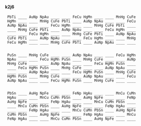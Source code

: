 #### k2j6 

     PbTi ____ AuNp NpAu ____ ____ FeCu HgMn ____ ____ MnHg CuFe 
     HgMn ____ ____ MnHg CuFe PbTi ____ AuNp NpAu ____ ____ FeCu 
     AuNp NpAu ____ ____ FeCu HgMn ____ ____ MnHg CuFe PbTi ____ 
     ____ MnHg CuFe PbTi ____ AuNp NpAu ____ ____ FeCu HgMn ____ 
     ____ ____ FeCu HgMn ____ ____ MnHg CuFe PbTi ____ AuNp NpAu 
     CuFe PbTi ____ AuNp NpAu ____ ____ FeCu HgMn ____ ____ MnHg 
     FeCu HgMn ____ ____ MnHg CuFe PbTi ____ AuNp NpAu ____ ____ 


     PuSn ____ MnHg CuFe ____ ____ AuNp NpAu ____ ____ FeCu HgMn 
     NpAu ____ ____ FeCu HgMn PuSn ____ MnHg CuFe ____ ____ AuNp 
     MnHg CuFe ____ ____ AuNp NpAu ____ ____ FeCu HgMn PuSn ____ 
     ____ FeCu HgMn PuSn ____ MnHg CuFe ____ ____ AuNp NpAu ____ 
     ____ ____ AuNp NpAu ____ ____ FeCu HgMn PuSn ____ MnHg CuFe 
     HgMn PuSn ____ MnHg CuFe ____ ____ AuNp NpAu ____ ____ FeCu 
     AuNp NpAu ____ ____ FeCu HgMn PuSn ____ MnHg CuFe ____ ____ 


     PbSn ____ AuHg NpFe ____ ____ FeNp HgAu ____ ____ MnCu CuMn 
     HgAu ____ ____ MnCu CuMn PbSn ____ AuHg NpFe ____ ____ FeNp 
     AuHg NpFe ____ ____ FeNp HgAu ____ ____ MnCu CuMn PbSn ____ 
     ____ MnCu CuMn PbSn ____ AuHg NpFe ____ ____ FeNp HgAu ____ 
     ____ ____ FeNp HgAu ____ ____ MnCu CuMn PbSn ____ AuHg NpFe 
     CuMn PbSn ____ AuHg NpFe ____ ____ FeNp HgAu ____ ____ MnCu 
     FeNp HgAu ____ ____ MnCu CuMn PbSn ____ AuHg NpFe ____ ____ 

